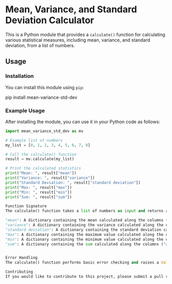 # Mean, Variance, and Standard Deviation Calculator

This is a Python module that provides a `calculate()` function for calculating various statistical measures, including mean, variance, and standard deviation, from a list of numbers.

## Usage

### Installation

You can install this module using `pip`:

pip install mean-variance-std-dev


### Example Usage

After installing the module, you can use it in your Python code as follows:

```python
import mean_variance_std_dev as mv

# Example list of numbers
my_list = [0, 1, 2, 3, 4, 5, 6, 7, 8]

# Call the calculate() function
result = mv.calculate(my_list)

# Print the calculated statistics
print("Mean: ", result["mean"])
print("Variance: ", result["variance"])
print("Standard Deviation: ", result["standard deviation"])
print("Max: ", result["max"])
print("Min: ", result["min"])
print("Sum: ", result["sum"])

Function Signature
The calculate() function takes a list of numbers as input and returns a dictionary containing the calculated statistics. The dictionary has the following keys:

"mean": A dictionary containing the mean calculated along the columns ("axis1"), along the rows ("axis2"), and for the flattened list ("flattened").
"variance": A dictionary containing the variance calculated along the columns ("axis1"), along the rows ("axis2"), and for the flattened list ("flattened").
"standard deviation": A dictionary containing the standard deviation calculated along the columns ("axis1"), along the rows ("axis2"), and for the flattened list ("flattened").
"max": A dictionary containing the maximum value calculated along the columns ("axis1"), along the rows ("axis2"), and for the flattened list ("flattened").
"min": A dictionary containing the minimum value calculated along the columns ("axis1"), along the rows ("axis2"), and for the flattened list ("flattened").
"sum": A dictionary containing the sum calculated along the columns ("axis1"), along the rows ("axis2"), and for the flattened list ("flattened").


Error Handling
The calculate() function performs basic error checking and raises a ValueError if the input list does not contain exactly nine numbers.

Contributing
If you would like to contribute to this project, please submit a pull request with your changes. Contributions are welcome!